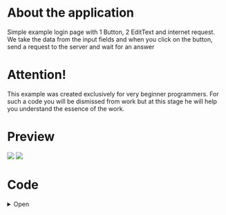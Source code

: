 # About the application
Simple example login page with 1 Button, 2 EditText and internet request. 
We take the data from the input fields and when you click on the button, send a request to the server and wait for an answer

# Attention! 
This example was created exclusively for very beginner programmers. For such a code you will be dismissed from work but at this stage he will help you understand the essence of the work.

# Preview
![](http://media.giphy.com/media/5b9xDSw5DBiGBGwRak/giphy.gif) ![](http://media.giphy.com/media/4VXZfmSXGJAiC3wsZb/giphy.gif)

# Code
<details><summary>Open</summary>
<p>

## Manifest
In the manifest add only permission on the Internet
In the [`Manifest`](https://github.com/gamestudiostandart/Newspaper/blob/master/app/src/main/AndroidManifest.xml) add only permission on the Internet

<uses-permission android:name="android.permission.ACCESS_NETWORK_STATE" />
<uses-permission android:name="android.permission.ACCESS_WIFI_STATE" />
<uses-permission android:name="android.permission.INTERNET" />

## gradle
+ internet

## Aplication
+ activity - MainActivity
+ activity - SearchActivity

</p>
</details>

